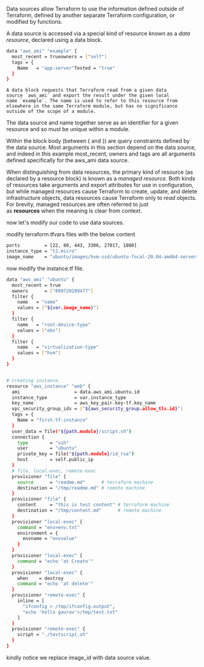 
Data sources allow Terraform to use the information defined outside of Terraform, defined by another separate Terraform configuration, or modified by functions.

A data source is accessed via a special kind of resource known as a _data resource_, declared using a data block.

```sh
data "aws_ami" "example" {
  most_recent = trueowners = ["self"]
  tags = {
    Name   = "app-server"Tested = "true"
  }
}
```


	A data block requests that Terraform read from a given data source `aws_ami` and export the result under the given local name `example`. The name is used to refer to this resource from elsewhere in the same Terraform module, but has no significance outside of the scope of a module.

The data source and name together serve as an identifier for a given resource and so must be unique within a module.

Within the block body (between { and }) are query constraints defined by the data source. Most arguments in this section depend on the data source, and indeed in this example most_recent, owners and tags are all arguments defined specifically for the aws_ami data source.

When distinguishing from data resources, the primary kind of resource (as declared by a resource block) is known as a _managed resource_. Both kinds of resources take arguments and export attributes for use in configuration, but while managed resources cause Terraform to create, update, and delete infrastructure objects, data resources cause Terraform only to _read_ objects. For brevity, managed resources are often referred to just as **resources** when the meaning is clear from context.

now let's modify our code to use data sources.

modify terraform.tfvars files with the below content


```sh
ports         = [22, 80, 443, 3306, 27017, 1080]
instance_type = "t2.micro"
image_name    = "ubuntu/images/hvm-ssd/ubuntu-focal-20.04-amd64-server-*"
```



now modify the instance.tf file.


```sh
data "aws_ami" "ubuntu" {
  most_recent = true
  owners      = ["099720109477"]
  filter {
    name   = "name"
    values = ["${var.image_name}"]
  }
  filter {
    name   = "root-device-type"
    values = ["ebs"]
  }
  filter {
    name   = "virtualization-type"
    values = ["hvm"]
  }
}


# creating instance.
resource "aws_instance" "web" {
  ami                    = data.aws_ami.ubuntu.id
  instance_type          = var.instance_type
  key_name               = aws_key_pair.key-tf.key_name
  vpc_security_group_ids = ["${aws_security_group.allow_tls.id}"]
  tags = {
    Name = "first-tf-instance"
  }
  user_data = file("${path.module}/script.sh")
  connection {
    type        = "ssh"
    user        = "ubuntu"
    private_key = file("${path.module}/id_rsa")
    host        = self.public_ip
  }
  # file, local-exec, remote-exec
  provisioner "file" {
    source      = "readme.md"      # terraform machine
    destination = "/tmp/readme.md" # remote machine
  }
  provisioner "file" {
    content     = "this is test content" # terraform machine
    destination = "/tmp/content.md"      # remote machine
  }
  provisioner "local-exec" {
    command = "env>env.txt"
    environment = {
      envname = "envvalue"
    }
  }
  provisioner "local-exec" {
    command = "echo 'at Create'"
  }
  provisioner "local-exec" {
    when    = destroy
    command = "echo 'at delete'"
  }
  provisioner "remote-exec" {
    inline = [
      "ifconfig > /tmp/ifconfig.output",
      "echo 'hello gaurav'>/tmp/test.txt"
    ]
  }
  provisioner "remote-exec" {
    script = "./testscript.sh"
  }
}
```

kindly notice we replace image_id with data source value.